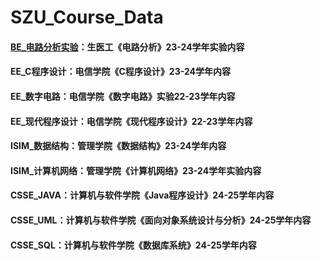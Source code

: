 # SZU_Course_Data

#### [BE_电路分析实验](https://github.com/O-utIn/SZU_Course/tree/main/BE_%E7%94%B5%E8%B7%AF%E5%88%86%E6%9E%90%E5%AE%9E%E9%AA%8C)：生医工《电路分析》23-24学年实验内容
#### EE_C程序设计：电信学院《C程序设计》23-24学年内容
#### EE_数字电路：电信学院《数字电路》实验22-23学年内容
#### EE_现代程序设计：电信学院《现代程序设计》22-23学年内容
#### ISIM_数据结构：管理学院《数据结构》23-24学年内容
#### ISIM_计算机网络：管理学院《计算机网络》23-24学年实验内容
#### CSSE_JAVA：计算机与软件学院《Java程序设计》24-25学年内容
#### CSSE_UML：计算机与软件学院《面向对象系统设计与分析》24-25学年内容
#### CSSE_SQL：计算机与软件学院《数据库系统》24-25学年内容
